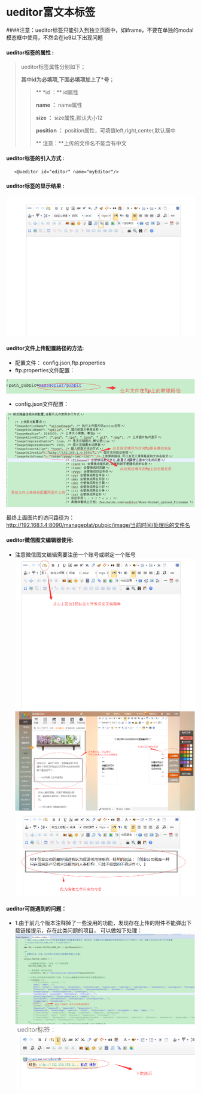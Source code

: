 # ueditor**富文本标签**

####注意：ueditor标签只能引入到独立页面中，如iframe，不要在单独的modal模态框中使用，不然会在ie9以下出现问题
#### ueditor**标签的属性 :**

> ueditor标签属性分别如下；
>
> **其中id为必填项,下面必填项加上了\*号**；
>
> > ** \*id ：** id属性
> >
> > **name ：** name属性
> >
> > **size ：** size属性,默认大小12
> >
> > **position ：** position属性，可填值left,right,center,默认居中
>>
>> ** 注意：**上传的文件名不能含有中文


#### ueditor标签的引入方式 :

```
   <@ueditor id="editor" name="myEditor"/>
```

#### ueditor标签的显示结果 :

![](/assets/ueditor.png)

#### ueditor文件上传配置路径的方法:

* 配置文件： config.json,ftp.properties
* ftp.properties文件配置：

![](/assets/ueditor_pubpath.png)

* config.json文件配置：

![](/assets/ueditor_pubpath2.png)

最终上面图片的访问路径为：http://192.168.1.4:8090/manageplat/pubpic/image/当前时间/处理后的文件名


#### ueditor微信图文编辑器使用:
* 注意微信图文编辑需要注册一个账号或绑定一个账号
![](/assets/ueditor_weixin.png)
![](/assets/ueditor_weixin2.png)
![](/assets/ueditor_weixin3.png)

#### ueditor可能遇到的问题：
* 1.由于前几个版本注释掉了一些没用的功能，发现存在上传的附件不能弹出下载链接提示，存在此类问题的项目，
可以做如下处理：
![](/assets/ueditor_ques1.png)
![](/assets/ueditor_ques2.png)